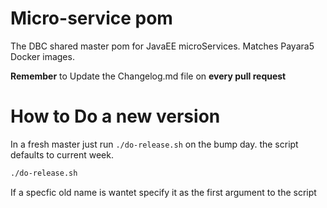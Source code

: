 # Micro-service pom

The DBC shared master pom for JavaEE microServices. 
Matches Payara5 Docker images. 

**Remember** to Update the Changelog.md file on **every pull request** 

# How to Do a new version

In a fresh master just run `./do-release.sh` on the bump day. the script 
defaults to current week. 

```bash
./do-release.sh
```                       
                                                               
If a specfic old name is wantet specify it as the first argument to the script